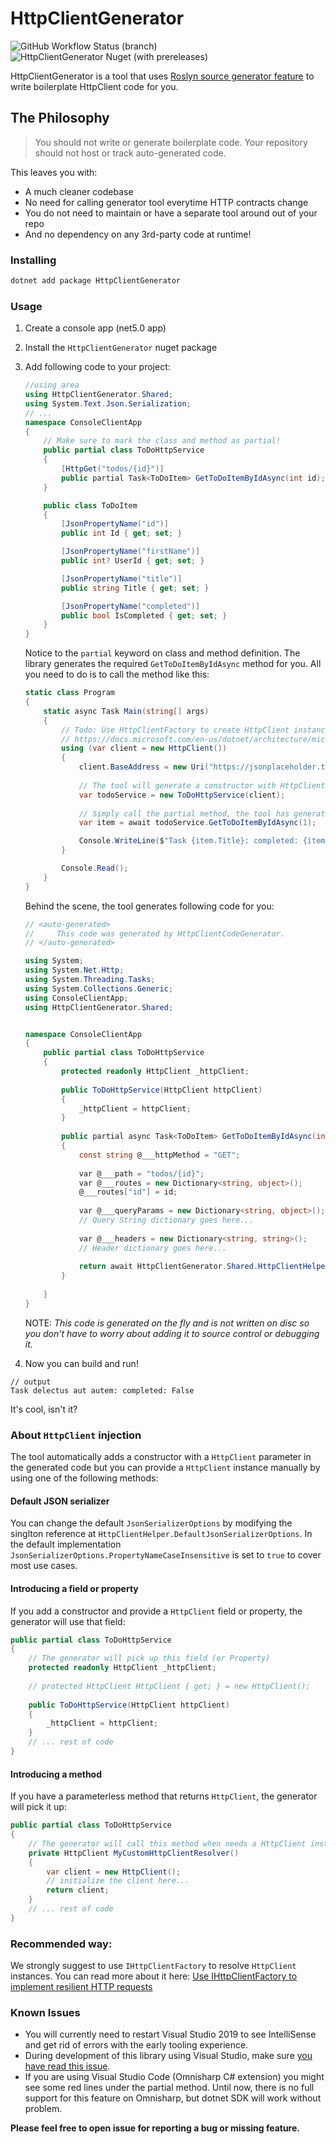 # HttpClientGenerator

![GitHub Workflow Status (branch)](https://img.shields.io/github/workflow/status/jalalx/HttpClientCodeGenerator/Main/main)
![HttpClientGenerator Nuget (with prereleases)](https://img.shields.io/nuget/vpre/httpclientgenerator)

HttpClientGenerator is a tool that uses [Roslyn source generator feature](https://devblogs.microsoft.com/dotnet/introducing-c-source-generators/) to write boilerplate HttpClient code for you.

## The Philosophy
> You should not write or generate boilerplate code. Your repository should not host or track auto-generated code.

This leaves you with:
* A much cleaner codebase
* No need for calling generator tool everytime HTTP contracts change
* You do not need to maintain or have a separate tool around out of your repo
* And no dependency on any 3rd-party code at runtime!

### Installing
```sh
dotnet add package HttpClientGenerator
```

### Usage
1. Create a console app (net5.0 app)
2. Install the `HttpClientGenerator` nuget package
3. Add following code to your project:
    ```csharp
    //using area
    using HttpClientGenerator.Shared;
    using System.Text.Json.Serialization;
    // ...
    namespace ConsoleClientApp
    {
        // Make sure to mark the class and method as partial!
        public partial class ToDoHttpService
        {
            [HttpGet("todos/{id}")]
            public partial Task<ToDoItem> GetToDoItemByIdAsync(int id);    
        }

        public class ToDoItem
        {
            [JsonPropertyName("id")]
            public int Id { get; set; }

            [JsonPropertyName("firstName")]
            public int? UserId { get; set; }

            [JsonPropertyName("title")]
            public string Title { get; set; }

            [JsonPropertyName("completed")]
            public bool IsCompleted { get; set; }
        }
    }
    ```
    Notice to the `partial` keyword on class and method definition. The library generates the required `GetToDoItemByIdAsync` method for you. All you need to do is to call the method like this:
    ```csharp
    static class Program
    {
        static async Task Main(string[] args)
        {
            // Todo: Use HttpClientFactory to create HttpClient instance. Read more at: 
            // https://docs.microsoft.com/en-us/dotnet/architecture/microservices/implement-resilient-applications/use-httpclientfactory-to-implement-resilient-http-requests
            using (var client = new HttpClient())
            {
                client.BaseAddress = new Uri("https://jsonplaceholder.typicode.com");
            
                // The tool will generate a constructor with HttpClient argument for you
                var todoService = new ToDoHttpService(client);
            
                // Simply call the partial method, the tool has generated the required code for you
                var item = await todoService.GetToDoItemByIdAsync(1);

                Console.WriteLine($"Task {item.Title}: completed: {item.IsCompleted}");
            }

            Console.Read();
        }
    }
    ```

    Behind the scene, the tool generates following code for you:
    ```csharp
    // <auto-generated>
    //     This code was generated by HttpClientCodeGenerator.
    // </auto-generated>

    using System;
    using System.Net.Http;
    using System.Threading.Tasks;
    using System.Collections.Generic;
    using ConsoleClientApp;
    using HttpClientGenerator.Shared;


    namespace ConsoleClientApp
    {
        public partial class ToDoHttpService
        {
            protected readonly HttpClient _httpClient;
        
            public ToDoHttpService(HttpClient httpClient)
            {
                _httpClient = httpClient;
            }
        
            public partial async Task<ToDoItem> GetToDoItemByIdAsync(int id)
            {
                const string @___httpMethod = "GET";
            
                var @___path = "todos/{id}";
                var @___routes = new Dictionary<string, object>();
                @___routes["id"] = id;
            
                var @___queryParams = new Dictionary<string, object>();
                // Query String dictionary goes here...
            
                var @___headers = new Dictionary<string, string>();
                // Header dictionary goes here...
            
                return await HttpClientGenerator.Shared.HttpClientHelper.SendAsync<ToDoItem>(_httpClient, @___httpMethod, @___path, @___headers, @___routes, @___queryParams);
            }
        
        }
    }

    ```
    NOTE: *This code is generated on the fly and is not written on disc so you don't have to worry about adding it to source control or debugging it.*

4. Now you can build and run!

```
// output
Task delectus aut autem: completed: False
```

It's cool, isn't it?

### About `HttpClient` injection

The tool automatically adds a constructor with a `HttpClient` parameter in the generated code but you can provide
a `HttpClient` instance manually by using one of the following methods:

#### Default JSON serializer
You can change the default `JsonSerializerOptions` by modifying the singlton reference at `HttpClientHelper.DefaultJsonSerializerOptions`. In the default implementation `JsonSerializerOptions.PropertyNameCaseInsensitive` is set to `true` to cover most use cases.
#### Introducing a field or property

If you add a constructor and provide a `HttpClient` field or property, the generator will use that field:

```csharp
public partial class ToDoHttpService
{
    // The generator will pick up this field (or Property)
    protected readonly HttpClient _httpClient;
    
    // protected HttpClient HttpClient { get; } = new HttpClient();
        
    public ToDoHttpService(HttpClient httpClient)
    {
        _httpClient = httpClient;
    }
    // ... rest of code
}
```

#### Introducing a method

If you have a parameterless method that returns `HttpClient`, the generator will pick it up:

```csharp
public partial class ToDoHttpService
{
    // The generator will call this method when needs a HttpClient instance
    private HttpClient MyCustomHttpClientResolver()
    {
        var client = new HttpClient();
        // initialize the client here...
        return client;
    }
    // ... rest of code
}
```

### Recommended way:
We strongly suggest to use `IHttpClientFactory` to resolve `HttpClient` instances. You can read more about it here: [Use IHttpClientFactory to implement resilient HTTP requests](https://docs.microsoft.com/en-us/dotnet/architecture/microservices/implement-resilient-applications/use-httpclientfactory-to-implement-resilient-http-requests)

### Known Issues
* You will currently need to restart Visual Studio 2019 to see IntelliSense and get rid of errors with the early tooling experience.
* During development of this library using Visual Studio, make sure [you have read this issue](https://github.com/dotnet/roslyn/issues/48083).
* If you are using Visual Studio Code (Omnisharp C# extension) you might see some red lines under the partial method.
Until now, there is no full support for this feature on Omnisharp, but dotnet SDK will work without problem.

**Please feel free to open issue for reporting a bug or missing feature.**

